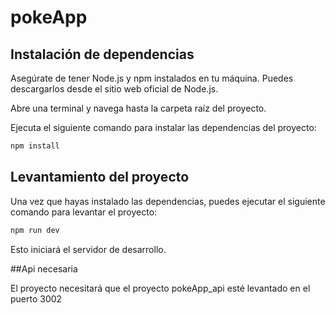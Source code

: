 # pokeApp

## Instalación de dependencias

Asegúrate de tener Node.js y npm instalados en tu máquina. Puedes descargarlos desde el sitio web oficial de Node.js.

Abre una terminal y navega hasta la carpeta raíz del proyecto.

Ejecuta el siguiente comando para instalar las dependencias del proyecto:

```bash
npm install
```

## Levantamiento del proyecto

Una vez que hayas instalado las dependencias, puedes ejecutar el siguiente comando para levantar el proyecto:

```bash
npm run dev
```

Esto iniciará el servidor de desarrollo.

##Api necesaria

El proyecto necesitará que el proyecto pokeApp_api esté levantado en el puerto 3002


